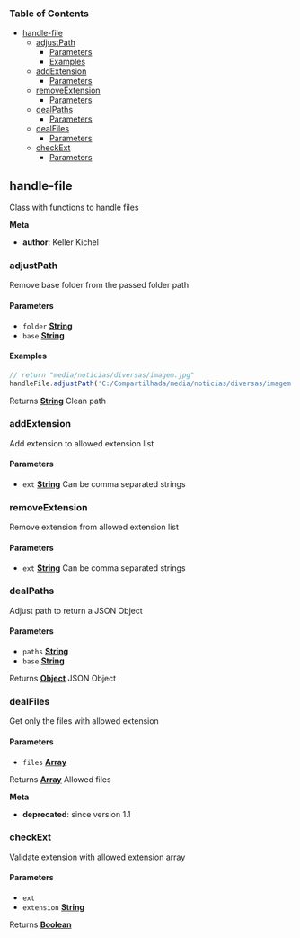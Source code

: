 <!-- Generated by documentation.js. Update this documentation by updating the source code. -->

### Table of Contents

-   [handle-file][1]
    -   [adjustPath][2]
        -   [Parameters][3]
        -   [Examples][4]
    -   [addExtension][5]
        -   [Parameters][6]
    -   [removeExtension][7]
        -   [Parameters][8]
    -   [dealPaths][9]
        -   [Parameters][10]
    -   [dealFiles][11]
        -   [Parameters][12]
    -   [checkExt][13]
        -   [Parameters][14]

## handle-file

Class with functions to handle files

**Meta**

-   **author**: Keller Kichel

### adjustPath

Remove base folder from the passed folder path

#### Parameters

-   `folder` **[String][15]** 
-   `base` **[String][15]** 

#### Examples

```javascript
// return "media/noticias/diversas/imagem.jpg"
handleFile.adjustPath('C:/Compartilhada/media/noticias/diversas/imagem.jpg', 'C:/Compartilhada');
```

Returns **[String][15]** Clean path

### addExtension

Add extension to allowed extension list

#### Parameters

-   `ext` **[String][15]** Can be comma separated strings

### removeExtension

Remove extension from allowed extension list

#### Parameters

-   `ext` **[String][15]** Can be comma separated strings

### dealPaths

Adjust path to return a JSON Object

#### Parameters

-   `paths` **[String][15]** 
-   `base` **[String][15]** 

Returns **[Object][16]** JSON Object

### dealFiles

Get only the files with allowed extension

#### Parameters

-   `files` **[Array][17]** 

Returns **[Array][17]** Allowed files

**Meta**

-   **deprecated**: since version 1.1


### checkExt

Validate extension with allowed extension array

#### Parameters

-   `ext`  
-   `extension` **[String][15]** 

Returns **[Boolean][18]** 

[1]: #handle-file

[2]: #adjustpath

[3]: #parameters

[4]: #examples

[5]: #addextension

[6]: #parameters-1

[7]: #removeextension

[8]: #parameters-2

[9]: #dealpaths

[10]: #parameters-3

[11]: #dealfiles

[12]: #parameters-4

[13]: #checkext

[14]: #parameters-5

[15]: https://developer.mozilla.org/docs/Web/JavaScript/Reference/Global_Objects/String

[16]: https://developer.mozilla.org/docs/Web/JavaScript/Reference/Global_Objects/Object

[17]: https://developer.mozilla.org/docs/Web/JavaScript/Reference/Global_Objects/Array

[18]: https://developer.mozilla.org/docs/Web/JavaScript/Reference/Global_Objects/Boolean
